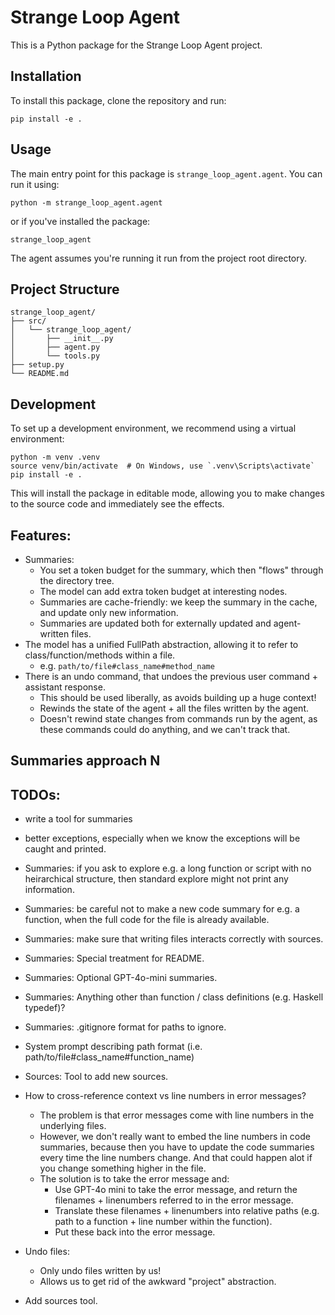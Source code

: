 # Strange Loop Agent
This is a Python package for the Strange Loop Agent project.

## Installation
To install this package, clone the repository and run:

```
pip install -e .
```

## Usage

The main entry point for this package is `strange_loop_agent.agent`. You can run it using:

```
python -m strange_loop_agent.agent
```

or if you've installed the package:

```
strange_loop_agent
```

The agent assumes you're running it run from the project root directory.

## Project Structure

```
strange_loop_agent/
├── src/
│   └── strange_loop_agent/
│       ├── __init__.py
│       ├── agent.py
│       └── tools.py
├── setup.py
└── README.md
```

## Development

To set up a development environment, we recommend using a virtual environment:

```
python -m venv .venv
source venv/bin/activate  # On Windows, use `.venv\Scripts\activate`
pip install -e .
```

This will install the package in editable mode, allowing you to make changes to the source code and immediately see the effects.

## Features:
* Summaries:
  - You set a token budget for the summary, which then "flows" through the directory tree.
  - The model can add extra token budget at interesting nodes.
  - Summaries are cache-friendly: we keep the summary in the cache, and update only new information.
  - Summaries are updated both for externally updated and agent-written files.
* The model has a unified FullPath abstraction, allowing it to refer to class/function/methods within a file.
  - e.g. `path/to/file#class_name#method_name`
* There is an undo command, that undoes the previous user command + assistant response.
  - This should be used liberally, as avoids building up a huge context!
  - Rewinds the state of the agent + all the files written by the agent.
  - Doesn't rewind state changes from commands run by the agent, as these commands could do anything, and we can't track that.

## Summaries approach N

## TODOs:
* write a tool for summaries
* better exceptions, especially when we know the exceptions will be caught and printed.

* Summaries: if you ask to explore e.g. a long function or script with no heirarchical structure, then standard explore might not print any information.
* Summaries: be careful not to make a new code summary for e.g. a function, when the full code for the file is already available.
* Summaries: make sure that writing files interacts correctly with sources.
* Summaries: Special treatment for README.
* Summaries: Optional GPT-4o-mini summaries.
* Summaries: Anything other than function / class definitions (e.g. Haskell typedef)?
* Summaries: .gitignore format for paths to ignore.
* System prompt describing path format (i.e. path/to/file#class_name#function_name)
* Sources: Tool to add new sources.


* How to cross-reference context vs line numbers in error messages?
  - The problem is that error messages come with line numbers in the underlying files.
  - However, we don't really want to embed the line numbers in code summaries, because then you have to update the code summaries every time the line numbers change.  And that could happen alot if you change something higher in the file.
  - The solution is to take the error message and:
    - Use GPT-4o mini to take the error message, and return the filenames + linenumbers referred to in the error message.
    - Translate these filenames + linenumbers into relative paths (e.g. path to a function + line number within the function).
    - Put these back into the error message.

* Undo files:
  - Only undo files written by us!
  - Allows us to get rid of the awkward "project" abstraction.

* Add sources tool.
